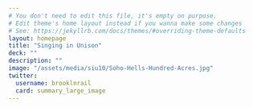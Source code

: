 ```yaml
---
# You don't need to edit this file, it's empty on purpose.
# Edit theme's home layout instead if you wanna make some changes
# See: https://jekyllrb.com/docs/themes/#overriding-theme-defaults
layout: homepage
title: "Singing in Unison"
deck: ""
description: ""
image: "/assets/media/siu10/Soho-Hells-Hundred-Acres.jpg"
twitter:
  username: brooklnrail
  card: summary_large_image
---
```

